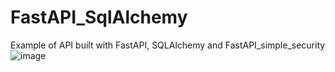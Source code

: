 # FastAPI_SqlAlchemy
 Example of API built with FastAPI, SQLAlchemy and FastAPI_simple_security
![image](https://github.com/Paddy-Wa/FastAPI_SqlAlchemy/assets/5898771/fb6a021b-adf2-4dc5-a3da-a7350dd09a5c)
